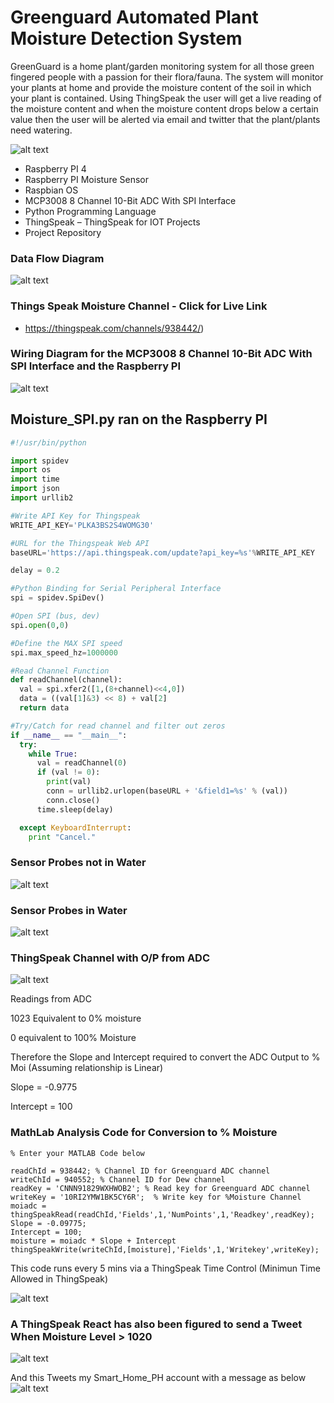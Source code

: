 # Greenguard Automated Plant Moisture Detection System 

GreenGuard is a home plant/garden monitoring system for all those green fingered people with a passion for their flora/fauna. The system will monitor your plants at home and provide the moisture content of the soil in which your plant is contained. Using ThingSpeak the user will get a live reading of the moisture content and when the moisture content drops below a certain value then the user will be alerted via email and twitter that the plant/plants need watering. 

![alt text](MoistureSensor.jpg "Wiring Diagram")

-	Raspberry PI 4
-	Raspberry PI Moisture Sensor
-	Raspbian OS
- MCP3008 8 Channel 10-Bit ADC With SPI Interface
-	Python Programming Language
-	ThingSpeak – ThingSpeak for IOT Projects
-	Project Repository

### Data Flow Diagram

![alt text](dataflowdiagram.jpg "Data Flow Diagram")

### Things Speak Moisture Channel - Click for Live Link
- https://thingspeak.com/channels/938442/)

### Wiring Diagram for the MCP3008 8 Channel 10-Bit ADC With SPI Interface and the Raspberry PI

![alt text](MCP3008Wiring.jpg "Wiring Diagram")

## Moisture_SPI.py ran on the Raspberry PI

```Python
#!/usr/bin/python

import spidev
import os
import time
import json
import urllib2

#Write API Key for Thingspeak
WRITE_API_KEY='PLKA3BS2S4WOMG30'

#URL for the Thingspeak Web API
baseURL='https://api.thingspeak.com/update?api_key=%s'%WRITE_API_KEY

delay = 0.2

#Python Binding for Serial Peripheral Interface
spi = spidev.SpiDev()

#Open SPI (bus, dev)
spi.open(0,0)

#Define the MAX SPI speed
spi.max_speed_hz=1000000

#Read Channel Function
def readChannel(channel):
  val = spi.xfer2([1,(8+channel)<<4,0])
  data = ((val[1]&3) << 8) + val[2]
  return data

#Try/Catch for read channel and filter out zeros
if __name__ == "__main__":
  try:
    while True:
      val = readChannel(0)
      if (val != 0):
        print(val)
        conn = urllib2.urlopen(baseURL + '&field1=%s' % (val))
        conn.close()
      time.sleep(delay)

  except KeyboardInterrupt:
    print "Cancel."
```
### Sensor Probes not in Water
![alt text](moisture_spipy.jpg "Sensor Readings No Water")
### Sensor Probes in Water
![alt text](moisture_spipyinwater.jpg "Sensor Readings in Water")

### ThingSpeak Channel with O/P from ADC

![alt text](moisturevolts.jpg "ThingSpeak Chanel With Output from ADC")

Readings from ADC

1023 Equivalent to 0% moisture

0 equivalent to 100% Moisture

Therefore the Slope and Intercept required to convert the ADC Output to % Moi (Assuming relationship is Linear)

Slope = -0.9775

Intercept = 100

### MathLab Analysis Code for Conversion to % Moisture

```MathLab
% Enter your MATLAB Code below

readChId = 938442; % Channel ID for Greenguard ADC channel
writeChId = 940552; % Channel ID for Dew channel
readKey = 'CNNN91829WXHWOB2'; % Read key for Greenguard ADC channel
writeKey = '10RI2YMW1BK5CY6R';  % Write key for %Moisture Channel
moiadc = thingSpeakRead(readChId,'Fields',1,'NumPoints',1,'Readkey',readKey);
Slope = -0.09775;
Intercept = 100;
moisture = moiadc * Slope + Intercept
thingSpeakWrite(writeChId,[moisture],'Fields',1,'Writekey',writeKey);
```

This code runs every 5 mins via a ThingSpeak Time Control (Minimun Time Allowed in ThingSpeak)

![alt text](moisturepercent.jpg "ThingSpeak Channel With %Moisture")

### A ThingSpeak React has also been figured to send a Tweet When Moisture Level > 1020

![alt text](React.jpg "ThingSpeak React")

And this Tweets my Smart_Home_PH account with a message as below
![alt text](Tweet.png "Twitter")




